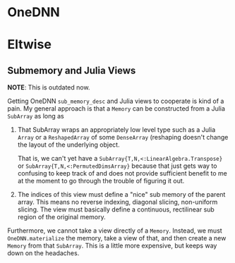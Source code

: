 # OneDNN

# Eltwise



## Submemory and Julia Views

**NOTE**: This is outdated now.

Getting OneDNN `sub_memory_desc` and Julia views to cooperate is kind of a pain.
My general approach is that a `Memory` can be constructed from a Julia `SubArray` as long as

1. That SubArray wraps an appropriately low level type such as a Julia `Array` or a
    `ReshapedArray` of some `DenseArray` (reshaping doesn't change the layout of the
    underlying object.

    That is, we can't yet have a `SubArray{T,N,<:LinearAlgebra.Transpose}` or
    `SubArray{T,N,<:PermutedDimsArray}` because that just gets way to confusing to keep
    track of and does not provide sufficient benefit to me at the moment to go through the
    trouble of figuring it out.

2. The indices of this view must define a "nice" sub memory of the parent array.
    This means no reverse indexing, diagonal slicing, non-uniform slicing.
    The view must basically define a continuous, rectilinear sub region of the original
    memory.

Furthermore, we cannot take a view directly of a `Memory`.
Instead, we must `OneDNN.materialize` the memory, take a view of that, and then create a new `Memory` from that `SubArray`.
This is a little more expensive, but keeps way down on the headaches.
